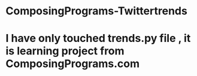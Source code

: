 # ComposingPrograms-Twittertrends
# I have only touched trends.py file , it is learning project from ComposingPrograms.com

